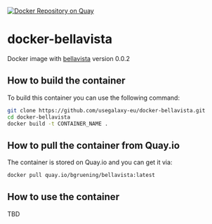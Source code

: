 [![Docker Repository on Quay](https://quay.io/repository/bgruening/bellavista/status "Docker Repository on Quay")](https://quay.io/repository/bgruening/bellavista)

# docker-bellavista

Docker image with [bellavista](https://github.com/pkosurilab/BellaVista) version 0.0.2

## How to build the container

To build this container you can use the following command:

```bash
git clone https://github.com/usegalaxy-eu/docker-bellavista.git
cd docker-bellavista
docker build -t CONTAINER_NAME .
```

## How to pull the container from Quay.io

The container is stored on Quay.io and you can get it via:

```bash
docker pull quay.io/bgruening/bellavista:latest
```

## How to use the container
TBD